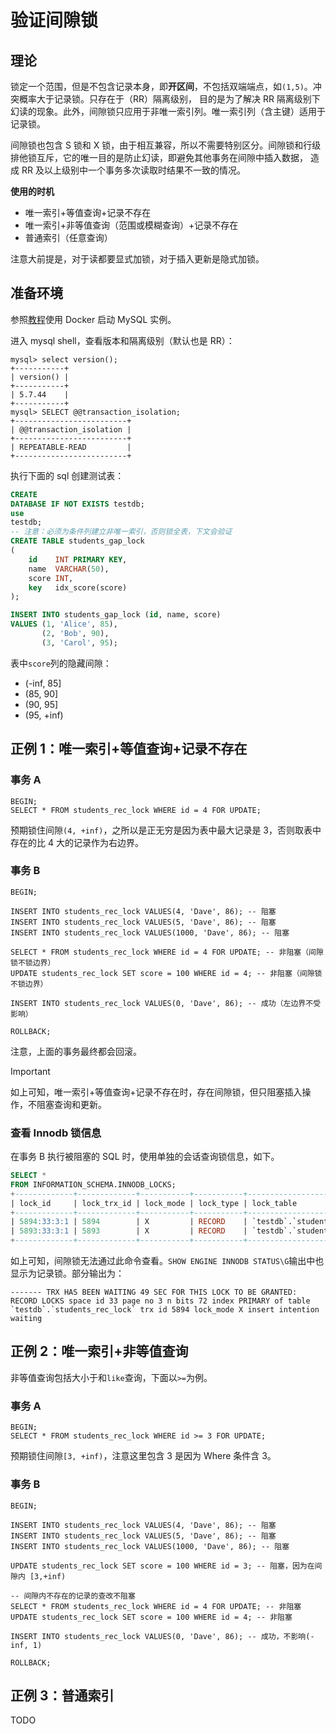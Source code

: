 # 验证间隙锁

## 理论

锁定一个范围，但是不包含记录本身，即**开区间**，不包括双端端点，如`(1,5)`。冲突概率大于记录锁。只存在于（RR）隔离级别，
目的是为了解决 RR 隔离级别下幻读的现象。此外，间隙锁只应用于非唯一索引列。唯一索引列（含主键）适用于记录锁。

间隙锁也包含 S 锁和 X 锁，由于相互兼容，所以不需要特别区分。间隙锁和行级排他锁互斥，它的唯一目的是防止幻读，即避免其他事务在间隙中插入数据，
造成 RR 及以上级别中一个事务多次读取时结果不一致的情况。

**使用的时机**

- 唯一索引+等值查询+记录不存在
- 唯一索引+非等值查询（范围或模糊查询）+记录不存在
- 普通索引（任意查询）

注意大前提是，对于读都要显式加锁，对于插入更新是隐式加锁。

## 准备环境

参照[教程][0]使用 Docker 启动 MySQL 实例。

[0]: https://github.com/chaseSpace/go-common-pkg-exmaples/blob/master/_dockerfile/mysql/light.md


进入 mysql shell，查看版本和隔离级别（默认也是 RR）：

```plain
mysql> select version();
+-----------+
| version() |
+-----------+
| 5.7.44    |
+-----------+
mysql> SELECT @@transaction_isolation;
+-------------------------+
| @@transaction_isolation |
+-------------------------+
| REPEATABLE-READ         |
+-------------------------+
```

执行下面的 sql 创建测试表：

```sql
CREATE
DATABASE IF NOT EXISTS testdb;
use
testdb;
-- 注意：必须为条件列建立非唯一索引，否则锁全表，下文会验证
CREATE TABLE students_gap_lock
(
    id    INT PRIMARY KEY,
    name  VARCHAR(50),
    score INT,
    key   idx_score(score)
);

INSERT INTO students_gap_lock (id, name, score)
VALUES (1, 'Alice', 85),
       (2, 'Bob', 90),
       (3, 'Carol', 95);
```

表中`score`列的隐藏间隙：

- (-inf, 85]
- (85, 90]
- (90, 95]
- (95, +inf)

## 正例 1：唯一索引+等值查询+记录不存在

### 事务 A

```plain
BEGIN;
SELECT * FROM students_rec_lock WHERE id = 4 FOR UPDATE;
```

预期锁住间隙`(4, +inf)`，之所以是正无穷是因为表中最大记录是 3，否则取表中存在的比 4 大的记录作为右边界。

### 事务 B

```plain
BEGIN;

INSERT INTO students_rec_lock VALUES(4, 'Dave', 86); -- 阻塞
INSERT INTO students_rec_lock VALUES(5, 'Dave', 86); -- 阻塞
INSERT INTO students_rec_lock VALUES(1000, 'Dave', 86); -- 阻塞

SELECT * FROM students_rec_lock WHERE id = 4 FOR UPDATE; -- 非阻塞（间隙锁不锁边界）
UPDATE students_rec_lock SET score = 100 WHERE id = 4; -- 非阻塞（间隙锁不锁边界）

INSERT INTO students_rec_lock VALUES(0, 'Dave', 86); -- 成功（左边界不受影响）

ROLLBACK;
```

注意，上面的事务最终都会回滚。

> [!IMPORTANT]
> 如上可知，唯一索引+等值查询+记录不存在时，存在间隙锁，但只阻塞插入操作，不阻塞查询和更新。

### 查看 Innodb 锁信息

在事务 B 执行被阻塞的 SQL 时，使用单独的会话查询锁信息，如下。

```sql
SELECT *
FROM INFORMATION_SCHEMA.INNODB_LOCKS;
+-------------+-------------+-----------+-----------+------------------------------+------------+------------+-----------+----------+------------------------+
| lock_id     | lock_trx_id | lock_mode | lock_type | lock_table                   | lock_index | lock_space | lock_page | lock_rec | lock_data              |
+-------------+-------------+-----------+-----------+------------------------------+------------+------------+-----------+----------+------------------------+
| 5894:33:3:1 | 5894        | X         | RECORD    | `testdb`.`students_rec_lock` | PRIMARY    |         33 |         3 |        1 | supremum pseudo-record |
| 5893:33:3:1 | 5893        | X         | RECORD    | `testdb`.`students_rec_lock` | PRIMARY    |         33 |         3 |        1 | supremum pseudo-record |
+-------------+-------------+-----------+-----------+------------------------------+------------+------------+-----------+----------+------------------------+
```

如上可知，间隙锁无法通过此命令查看。`SHOW ENGINE INNODB STATUS\G`输出中也显示为记录锁。部分输出为：

```plain
------- TRX HAS BEEN WAITING 49 SEC FOR THIS LOCK TO BE GRANTED:
RECORD LOCKS space id 33 page no 3 n bits 72 index PRIMARY of table `testdb`.`students_rec_lock` trx id 5894 lock_mode X insert intention waiting
```

## 正例 2：唯一索引+非等值查询

非等值查询包括大小于和`like`查询，下面以`>=`为例。

### 事务 A

```plain
BEGIN;
SELECT * FROM students_rec_lock WHERE id >= 3 FOR UPDATE;
```

预期锁住间隙`[3, +inf)`，注意这里包含 3 是因为 Where 条件含 3。

### 事务 B

```plain
BEGIN;

INSERT INTO students_rec_lock VALUES(4, 'Dave', 86); -- 阻塞
INSERT INTO students_rec_lock VALUES(5, 'Dave', 86); -- 阻塞
INSERT INTO students_rec_lock VALUES(1000, 'Dave', 86); -- 阻塞

UPDATE students_rec_lock SET score = 100 WHERE id = 3; -- 阻塞，因为在间隙内 [3,+inf)

-- 间隙内不存在的记录的查改不阻塞
SELECT * FROM students_rec_lock WHERE id = 4 FOR UPDATE; -- 非阻塞
UPDATE students_rec_lock SET score = 100 WHERE id = 4; -- 非阻塞

INSERT INTO students_rec_lock VALUES(0, 'Dave', 86); -- 成功，不影响(-inf, 1)

ROLLBACK;
```

## 正例 3：普通索引

TODO
